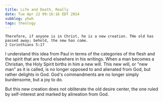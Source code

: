 ```yaml
---
title: Life and Death, Really
date: Tue Apr 22 09:16:16 EDT 2014
subblog: yhwh
tags: theology
---
```


```
Therefore, if anyone is in Christ, he is a new creation. THe old has passed away; behold, the new has come.
2 Corinthians 5:17
```

I understand this idea from Paul in terms of the categories of the flesh and the spirit that are found elsewhere in his writings. When a man becomes a Christian, the Holy Spirit births in him a new will. This new will, or "new man" as it is called, is no longer opposed to and alienated from God, but rather delights in God. God's commandments are no longer simply burdensome, but a joy to do.

But this new creation does not obliterate the old desire center, the one ruled by self-interest and marked by alineation from God. 
